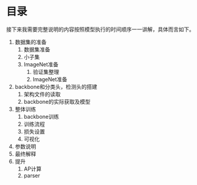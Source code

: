 # 目录
接下来我需要完整说明的内容按照模型执行的时间顺序一一讲解，具体而言如下。
1. 数据集的准备
   1. 数据集准备
   2. 小子集
   3. ImageNet准备
      1. 验证集整理
      2. ImageNet准备
2. backbone和分类头，检测头的搭建
   1. 架构文件的读取
   2. backbone的实际获取及模型
3. 整体训练
   1. backbone训练
   2. 训练流程
   3. 损失设置
   4. 可视化
4. 参数说明
5. 最终解释
6. 提升
   1. AP计算
   2. parser